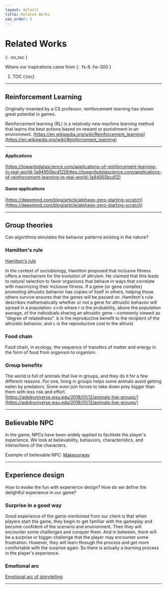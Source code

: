 ```yaml
---
layout: default
title: Related Works
nav_order: 3
---
```



# Related Works
{: .no_toc }


Where our inspirations came from
{: .fs-6 .fw-300 }


1. TOC
{:toc}
---


## Reinforcement Learning
Originally invented by a CS professor, reinforcement learning has shown great potential in games.


Reinforcement learning (RL) is a relatively new machine learning method that learns the best actions based on reward or punishment in an environment.
[https://en.wikipedia.org/wiki/Reinforcement_learning](https://en.wikipedia.org/wiki/Reinforcement_learning)<br />

---

#### Applications 
[https://towardsdatascience.com/applications-of-reinforcement-learning-in-real-world-1a94955bcd12](https://towardsdatascience.com/applications-of-reinforcement-learning-in-real-world-1a94955bcd12)<br />
#### Game applications
[https://deepmind.com/blog/article/alphago-zero-starting-scratch](https://deepmind.com/blog/article/alphago-zero-starting-scratch)

---

## Group theories
Can algorithms simulates the behavior patterns existing in the nature?

### Hamilton's rule
[Hamilton's rule](https://en.wikipedia.org/wiki/Inclusive_fitness)

In the context of sociobiology, Hamilton proposed that inclusive fitness offers a mechanism for the evolution of altruism. He claimed that this leads to natural selection to favor organisms that behave in ways that correlate with maximizing their inclusive fitness. If a gene (or gene complex) promoting altruistic behavior has copies of itself in others, helping those others survive ensures that the genes will be passed on.
Hamilton's rule describes mathematically whether or not a gene for altruistic behavior will spread in a population:
c<rb
where
r is the probability, above the population average, of the individuals sharing an altruistic gene – commonly viewed as "degree of relatedness".
b is the reproductive benefit to the recipient of the altruistic behavior, and
c is the reproductive cost to the altruist


### Food chain
Food chain, in ecology, the sequence of transfers of matter and energy in the form of food from organism to organism.<br/>

### Group benefits
The world is full of animals that live in groups, and they do it for a few different reasons. For one, living in groups helps some animals avoid getting eaten by predators. Some even join forces to take down prey bigger than them with less risk and effort.  
[https://askdruniverse.wsu.edu/2018/01/12/animals-live-groups/](https://askdruniverse.wsu.edu/2018/01/12/animals-live-groups/)<br/>

---

## Believable NPC
In the game, NPCs have been widely applied to facilitate the player's experience. We look at believability, behaviors, characteristics, and interactions of the characters. 

Example of believable NPC:
[Makeourway](https://makeourway.com/)

---


## Experience design
How to evoke the fun with experience design? How do we define the delightful experience in our game?

### Surprise in a good way
Good experience of the game mentioned from our client is that when players start the game, they begin to get familiar with the gameplay and become confident of the scenario and environment. Then they will encounter some challenges and conquer them. And in between, there will be a surprise or bigger challenge that the player may encounter some frustration. However, they will learn through the process and get more comfortable with the surprise again. So there is actually a learning process in the player's experience.

### Emotional arc 
[Emotional arc of storytelling](https://nofilmschool.com/2016/11/emotional-arcs-6-storytelling-kurt-vonnegut)

---
